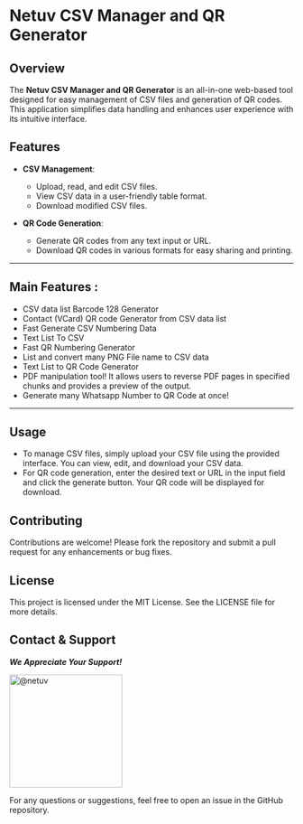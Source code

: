 
# Netuv CSV Manager and QR Generator

## Overview

The **Netuv CSV Manager and QR Generator** is an all-in-one web-based tool designed for easy management of CSV files and generation of QR codes. This application simplifies data handling and enhances user experience with its intuitive interface.

## Features

-   **CSV Management**:
    
    -   Upload, read, and edit CSV files.
    -   View CSV data in a user-friendly table format.
    -   Download modified CSV files.
-   **QR Code Generation**:
    
    -   Generate QR codes from any text input or URL.
    -   Download QR codes in various formats for easy sharing and printing.
      
*******************************************************************************
## Main Features :

- CSV data list Barcode 128 Generator
- Contact (VCard) QR code Generator from CSV data list
- Fast Generate CSV Numbering Data
- Text List To CSV
- Fast QR Numbering Generator
- List and convert many PNG File name to CSV data
- Text List to QR Code Generator
- PDF manipulation tool! It allows users to reverse PDF pages in specified chunks and provides a preview of the output.
- Generate many Whatsapp Number to QR Code at once!
  
*******************************************************************************

## Usage

-   To manage CSV files, simply upload your CSV file using the provided interface. You can view, edit, and download your CSV data.
-   For QR code generation, enter the desired text or URL in the input field and click the generate button. Your QR code will be displayed for download.

## Contributing

Contributions are welcome! Please fork the repository and submit a pull request for any enhancements or bug fixes.

## License

This project is licensed under the MIT License. See the LICENSE file for more details.

## Contact & Support
***We Appreciate Your Support!*** 

<a href="https://trakteer.id/netuv/tip" target="_blank">
  <img src=https://trakteer-bedesk.s3.ap-southeast-1.amazonaws.com/storage/branding_media/lmWrnYB222t4UieTIowhHr44C1oDJkoSmtEVonF7.png alt="@netuv" width="200" />
</a>

For any questions or suggestions, feel free to open an issue in the GitHub repository.

